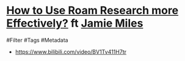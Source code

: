 # [How to Use Roam Research more Effectively?](https://wshuyi.medium.com/how-to-use-roam-research-more-effectively-257a4a1c81d) ft [Jamie Miles](Jamie%20Miles.md)
#Filter #Tags #Metadata
- https://www.bilibili.com/video/BV1Tv411H7tr